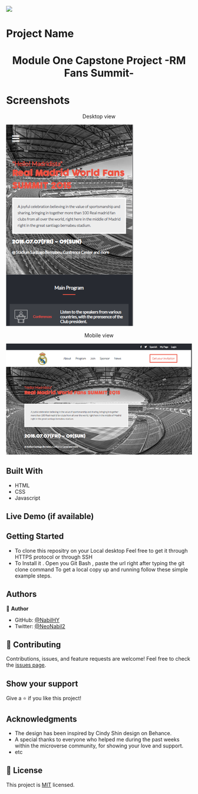 ![](https://img.shields.io/badge/Microverse-blueviolet)

# Project Name

<h1 align="center"> Module One Capstone Project -RM Fans Summit-</h1>

# Screenshots
<p align="center">Desktop view</p>
<img src="./screenshots/Screenshot2022-03-10225948.png">

<p align="center"> Mobile view</p>
<img src="./screenshots/Screenshot2022-03-10230030.png"> 



## Built With

- HTML
- CSS
- Javascript

## Live Demo (if available)


## Getting Started
- To clone this repositry on your Local desktop
Feel free to get it through HTTPS protocol or through SSH
- To Install it . Open you Git Bash , paste the url right after typing the git clone command
To get a local copy up and running follow these simple example steps.

## Authors

👤 **Author**
- GitHub: [@NabilHY](https://github.com/NabilHY)
- Twitter: [@NeoNabil2](https://twitter.com/NeoNabil2)

## 🤝 Contributing

Contributions, issues, and feature requests are welcome!
Feel free to check the [issues page](../../issues/).

## Show your support

Give a ⭐️ if you like this project!

## Acknowledgments

- The design has been inspired by Cindy Shin design on Behance.
- A special thanks to everyone who helped me during the past weeks within the microverse community, for showing your love and support.
- etc

## 📝 License

This project is [MIT](./MIT.md) licensed.
